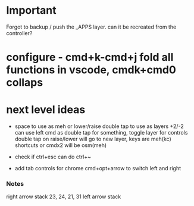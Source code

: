 # Important
Forgot to backup / push the _APPS layer. can it be recreated from the controller?

# configure - cmd+k-cmd+j fold all functions in vscode, cmdk+cmd0 collaps
 
# next level ideas

* space to use as meh or lower/raise double tap to use as layers +2/-2
can use left cmd as double tap for something, toggle layer for controls
double tap on raise/lower will go to new layer, keys are meh(kc) shortcuts
or cmdx2 will be osm(meh)

* check if ctrl+esc can do ctrl+~

* add tab controls for chrome cmd+opt+arrow to switch left and right

### Notes
right arrow stack 23, 24, 21, 31
left arrow stack

